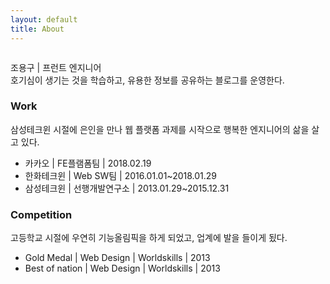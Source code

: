 ```yaml
---
layout: default
title: About
---
```


<div class="post">
	<img src="{{ '/assets/img/profile.png' | prepend: site.baseurl }}" alt="">
	<p class="intro">
	조용구 | 프런트 엔지니어<br>
	호기심이 생기는 것을 학습하고, 유용한 정보를 공유하는 블로그를 운영한다.
	</p>
	<h3>Work</h3>
	<p>삼성테크윈 시절에 은인을 만나 웹 플랫폼 과제를 시작으로 행복한 엔지니어의 삶을 살고 있다.</p> 
	<ul>
		<li>카카오 | FE플램폼팀 | 2018.02.19</li>
		<li>한화테크윈 | Web SW팀 | 2016.01.01~2018.01.29</li>
		<li>삼성테크윈 | 선행개발연구소 | 2013.01.29~2015.12.31</li>
  	</ul>
	<h3>Competition</h3>
	<p>고등학교 시절에 우연히 기능올림픽을 하게 되었고, 업계에 발을 들이게 됬다.</p>
	<ul>
		<li>Gold Medal | Web Design | Worldskills | 2013</li>
		<li>Best of nation | Web Design | Worldskills | 2013</li>
  	</ul>
</div>
